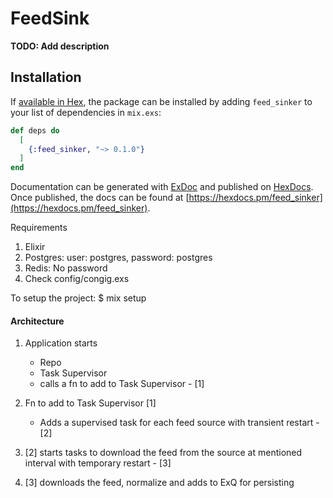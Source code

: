 # FeedSink

**TODO: Add description**

## Installation

If [available in Hex](https://hex.pm/docs/publish), the package can be installed
by adding `feed_sinker` to your list of dependencies in `mix.exs`:

```elixir
def deps do
  [
    {:feed_sinker, "~> 0.1.0"}
  ]
end
```

Documentation can be generated with [ExDoc](https://github.com/elixir-lang/ex_doc)
and published on [HexDocs](https://hexdocs.pm). Once published, the docs can
be found at [https://hexdocs.pm/feed_sinker](https://hexdocs.pm/feed_sinker).


Requirements
1. Elixir
2. Postgres: 
     user: postgres, password: postgres
3. Redis: 
    No password
4. Check config/congig.exs

To setup the project:
$ mix setup


####  Architecture
1. Application starts
    - Repo
    - Task Supervisor
    - calls a fn to add to Task Supervisor - [1]

2. Fn to add to Task Supervisor [1]
    - Adds a supervised task for each feed  source with transient restart - [2]

3. [2] starts tasks to download the feed from the source at mentioned interval with temporary restart - [3]

4. [3] downloads the feed, normalize and adds to ExQ for persisting



